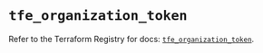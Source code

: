# `tfe_organization_token`

Refer to the Terraform Registry for docs: [`tfe_organization_token`](https://registry.terraform.io/providers/hashicorp/tfe/0.53.0/docs/resources/organization_token).
